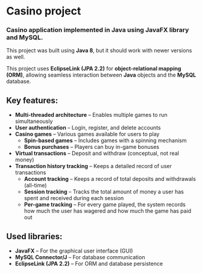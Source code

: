# Casino project

### Casino application implemented in Java using JavaFX library and MySQL.

This project was built using **Java 8**, but it should work with newer versions as well.

This project uses **EclipseLink (JPA 2.2)** for **object-relational mapping (ORM)**, allowing seamless interaction between **Java** objects and the **MySQL** database.

## Key features:
- **Multi-threaded architecture** – Enables multiple games to run simultaneously
- **User authentication** – Login, register, and delete accounts
- **Casino games** – Various games available for users to play
  - **Spin-based games** – Includes games with a spinning mechanism
  - **Bonus purchases** – Players can buy in-game bonuses
- **Virtual transactions** – Deposit and withdraw (conceptual, not real money)
- **Transaction history tracking** – Keeps a detailed record of user transactions
  - **Account tracking** – Keeps a record of total deposits and withdrawals (all-time)
  - **Session tracking** – Tracks the total amount of money a user has spent and received during each session
  - **Per-game tracking** – For every game played, the system records how much the user has wagered and how much the game has paid out

## Used libraries:
- **JavaFX** – For the graphical user interface (GUI)
- **MySQL Connector/J** – For database communication
- **EclipseLink (JPA 2.2)** – For ORM and database persistence

